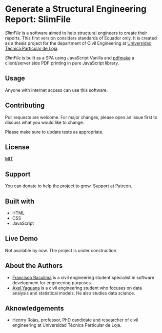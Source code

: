 # Generate a Structural Engineering Report: SlimFile

_SlimFile_ is a software aimed to help structural engineers to create their reports. This first version considers standards of Ecuador only. It is created as a thesis project for the department of Civil Engineering at [Universidad Técnica Particular de Loja](https://www.utpl.edu.ec/en).


_SlimFile_ is built as a SPA using JavaScript Vanilla and [pdfmake](http://pdfmake.org/#/) a client/server side PDF printing in pure JavaScript library. 

## Usage

Anyone with internet access can use this software.

## Contributing
Pull requests are welcome. For major changes, please open an issue first to discuss what you would like to change.

Please make sure to update tests as appropriate.

## License
[MIT](https://choosealicense.com/licenses/mit/)

## Support
You can donate to help the project to grow. Support at Patreon.

## Built with
* HTML
* CSS
* JavaScript

## Live Demo
Not available by now. The project is under construction.

## About the Authors
* [Francisco Baculima](https://twitter.com/fjbaculima11) is a civil engineering student specialist in software development for engineering purposes.
* [Axel Yaguana](https://twitter.com/axlyaguana11) is a civil engineering student who focuses on data analysis and statistical models. He also studies data science.

## Aknowledgements
* [Henrry Rojas](https://twitter.com/henrryhr7), professor, PhD candidate and researcher of civil engineering at Universidad Técnica Particular de Loja.